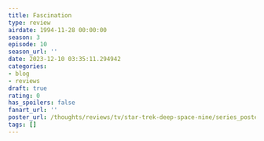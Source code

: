 ```yaml
---
title: Fascination
type: review
airdate: 1994-11-28 00:00:00
season: 3
episode: 10
season_url: ''
date: 2023-12-10 03:35:11.294942
categories:
- blog
- reviews
draft: true
rating: 0
has_spoilers: false
fanart_url: ''
poster_url: /thoughts/reviews/tv/star-trek-deep-space-nine/series_poster.jpg
tags: []
---
```


